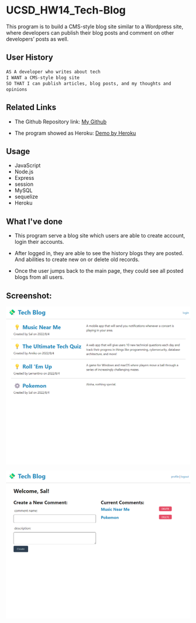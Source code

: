 # UCSD_HW14_Tech-Blog
This program is to build a CMS-style blog site similar to a Wordpress site, where developers can publish their blog posts and comment on other developers’ posts as well.

## User History

```
AS A developer who writes about tech
I WANT a CMS-style blog site
SO THAT I can publish articles, blog posts, and my thoughts and opinions
```

## Related Links
* The Github Repository link: [My Github](https://github.com/hengyu89/UCSD_HW14_Tech-Blog)

* The program showed as Heroku: [Demo by Heroku](https://hw-tech-blog14.herokuapp.com/)

## Usage

* JavaScript
* Node.js
* Express
* session
* MySQL
* sequelize
* Heroku

## What I've done

* This program serve a blog site which users are able to create account, login their accounts.

* After logged in, they are able to see the history blogs they are posted. And abilities to create new on or delete old records.

* Once the user jumps back to the main page, they could see all posted blogs from all users.

## Screenshot:

![Main page of screenshot of program.](./public/img/screenshot1.png)

![Profile page of screenshot of program.](./public/img/screenshot2.png)
